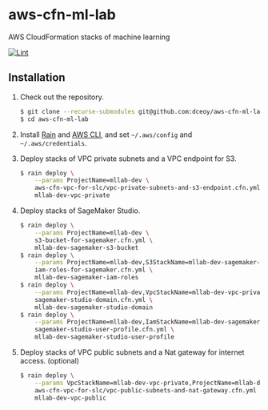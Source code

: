 aws-cfn-ml-lab
==============

AWS CloudFormation stacks of machine learning

[![Lint](https://github.com/dceoy/aws-cfn-ml-lab/actions/workflows/lint.yml/badge.svg)](https://github.com/dceoy/aws-cfn-ml-lab/actions/workflows/lint.yml)

Installation
------------

1.  Check out the repository.

    ```sh
    $ git clone --recurse-submodules git@github.com:dceoy/aws-cfn-ml-lab.git
    $ cd aws-cfn-ml-lab
    ```

2.  Install [Rain](https://github.com/aws-cloudformation/rain) and [AWS CLI](https://aws.amazon.com/cli/), and set `~/.aws/config` and `~/.aws/credentials`.

3.  Deploy stacks of VPC private subnets and a VPC endpoint for S3.

    ```sh
    $ rain deploy \
        --params ProjectName=mllab-dev \
        aws-cfn-vpc-for-slc/vpc-private-subnets-and-s3-endpoint.cfn.yml \
        mllab-dev-vpc-private
    ```

4.  Deploy stacks of SageMaker Studio.

    ```sh
    $ rain deploy \
        --params ProjectName=mllab-dev \
        s3-bucket-for-sagemaker.cfn.yml \
        mllab-dev-sagemaker-s3-bucket
    $ rain deploy \
        --params ProjectName=mllab-dev,S3StackName=mllab-dev-sagemaker-s3-bucket \
        iam-roles-for-sagemaker.cfn.yml \
        mllab-dev-sagemaker-iam-roles
    $ rain deploy \
        --params ProjectName=mllab-dev,VpcStackName=mllab-dev-vpc-private,IamStackName=mllab-dev-sagemaker-iam-roles \
        sagemaker-studio-domain.cfn.yml \
        mllab-dev-sagemaker-studio-domain
    $ rain deploy \
        --params ProjectName=mllab-dev,IamStackName=mllab-dev-sagemaker-iam-roles,SageMakerStudioDomainStackName=mllab-dev-sagemaker-studio-domain \
        sagemaker-studio-user-profile.cfn.yml \
        mllab-dev-sagemaker-studio-user-profile
    ```

5.  Deploy stacks of VPC public subnets and a Nat gateway for internet access. (optional)

    ```sh
    $ rain deploy \
        --params VpcStackName=mllab-dev-vpc-private,ProjectName=mllab-dev \
        aws-cfn-vpc-for-slc/vpc-public-subnets-and-nat-gateway.cfn.yml \
        mllab-dev-vpc-public
    ```
